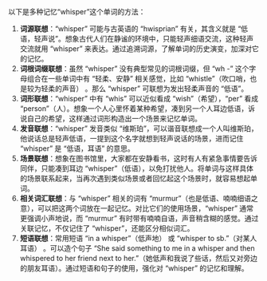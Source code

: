以下是多种记忆“whisper”这个单词的方法：
1. **词源联想**：“whisper” 可能与古英语的 “hwisprian” 有关，其含义就是 “低语，轻声说”。想象古代人们在静谧的环境中，只能轻声细语交流，这种轻声交流就用 “whisper” 来表达。通过追溯词源，了解单词的历史演变，加深对它的记忆。 
2. **词根词缀联想**：虽然 “whisper” 没有典型常见的词根词缀，但 “wh -” 这个字母组合在一些单词中有 “轻柔、安静” 相关感觉，比如 “whistle”（吹口哨，也是较为轻柔的声音） 。那么 “whisper” 可联想为发出轻柔声音的 “低语”。 
3. **词形联想**：“whisper” 中有 “whis” 可以近似看成 “wish”（希望），“per” 看成 “person”（人）。想象一个人心里怀着某种希望，凑到另一个人耳边低语，诉说自己的希望，这样通过词形构造出一个场景来记忆单词。 
4. **发音联想**：“whisper” 发音类似 “维斯珀”，可以谐音联想成一个人叫维斯珀，他说话总是轻声低语，一提到这个名字就想到轻声说话的场景，进而记住 “whisper” 是 “低语，耳语” 的意思。 
5. **场景联想**：想象在图书馆里，大家都在安静看书，这时有人有紧急事情要告诉同伴，只能凑到耳边 “whisper”（低语），以免打扰他人。将单词与这样具体的场景联系起来，当再次遇到类似场景或者回忆起这个场景时，就容易想起单词。 
6. **相关词汇联想**：与 “whisper” 相关的词有 “murmur”（也是低语、喃喃细语之意），可以把这两个词放在一起记忆。对比它们的使用场景，“whisper” 通常更强调小声地说，而 “murmur” 有时带有喃喃自语，声音稍含糊的感觉。通过关联记忆，不仅记住了 “whisper”，还能区分相似词汇。 
7. **短语联想**：常用短语 “in a whisper”（低声地） 或 “whisper to sb.”（对某人耳语） 。可以造个句子 “She said something to me in a whisper and then whispered to her friend next to her.”（她低声和我说了些话，然后又对旁边的朋友耳语）。通过短语和句子的使用，强化对 “whisper” 的记忆和理解。 